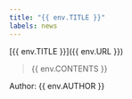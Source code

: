 ```yaml
---
title: "{{ env.TITLE }}"
labels: news
---
```


[{{ env.TITLE }}]({{ env.URL }})

> {{ env.CONTENTS }}

Author: {{ env.AUTHOR }}
